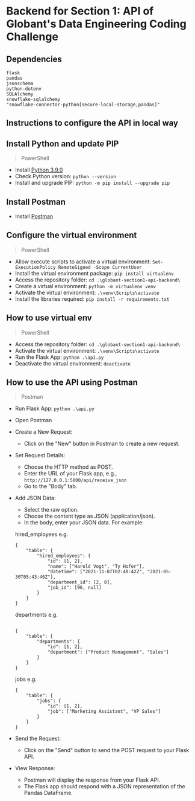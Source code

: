 # Backend for Section 1: API of Globant's Data Engineering Coding Challenge

## Dependencies
```
flask
pandas
jsonschema
python-dotenv
SQLAlchemy
snowflake-sqlalchemy
"snowflake-connector-python[secure-local-storage,pandas]"
```

## Instructions to configure the API in local way

## Install Python and update PIP
> PowerShell
* Install [Python 3.9.0](https://www.python.org/downloads/release/python-390/)
* Check Python version: `python --version`
* Install and upgrade PIP: `python -m pip install --upgrade pip`

## Install Postman
* Install [Postman](https://www.postman.com/downloads/)

## Configure the virtual environment
> PowerShell
* Allow execute scripts to activate a virtual environment: `Set-ExecutionPolicy RemoteSigned -Scope CurrentUser`
* Install the virtual environment package: `pip install virtualenv`
* Access the repository folder: `cd .\globant-section1-api-backend\`
* Create a virtual environment: `python -m virtualenv venv`
* Activate the virtual environment: `.\venv\Scripts\activate`
* Install the libraries required: `pip install -r requirements.txt`

## How to use virtual env
> PowerShell
* Access the repository folder: `cd .\globant-section1-api-backend\`
* Activate the virtual environment: `.\venv\Scripts\activate`
* Run the Flask App: `python .\api.py`
* Deactivate the virtual environment: `deactivate`

## How to use the API using Postman
> Postman
* Run Flask App: `python .\api.py`
* Open Postman
* Create a New Request:
    - Click on the "New" button in Postman to create a new request.
* Set Request Details:
    - Choose the HTTP method as POST.
    - Enter the URL of your Flask app, e.g., `http://127.0.0.1:5000/api/receive_json`
    - Go to the "Body" tab.
* Add JSON Data:
    - Select the raw option.
    - Choose the content type as JSON (application/json).
    - In the body, enter your JSON data. For example:

    hired_employees e.g.
    ```
    {
        "table": {
            "hired_employees": {
                "id": [1, 2],
                "name": ["Harold Vogt", "Ty Hofer"],
                "datetime": ["2021-11-07T02:48:42Z", "2021-05-30T05:43:46Z"],
                "department_id": [2, 8],
                "job_id": [96, null]
            }
        }
    }
    ```
    departments e.g.
    ```
    
    {
        "table": {
            "departments": {
                "id": [1, 2],
                "department": ["Product Management", "Sales"]
            }
        }
    }
    ```
    jobs e.g.
    ```
    {
        "table": {
            "jobs": {
                "id": [1, 2],
                "job": ["Marketing Assistant", "VP Sales"]
            }
        }
    }
    ```
* Send the Request:
    - Click on the "Send" button to send the POST request to your Flask API.
* View Response:
    - Postman will display the response from your Flask API.
    - The Flask app should respond with a JSON representation of the Pandas DataFrame.
